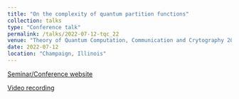 ```yaml
---
title: "On the complexity of quantum partition functions"
collection: talks
type: "Conference talk"
permalink: /talks/2022-07-12-tqc_22
venue: "Theory of Quantum Computation, Communication and Crytography 2022"
date: 2022-07-12
location: "Champaign, Illinois"
---
```


[Seminar/Conference website](https://tqc2022-conference.iquist.illinois.edu/program/)

[Video recording](https://youtu.be/j1jlPPKBvNc?t=4260)
